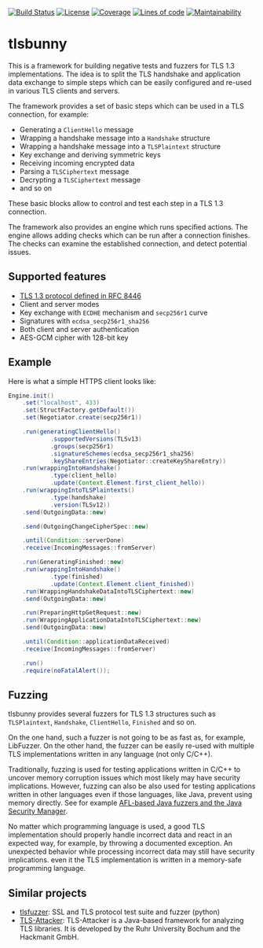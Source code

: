 [![Build Status](https://travis-ci.org/artem-smotrakov/tlsbunny.svg?branch=master)](https://travis-ci.org/artem-smotrakov/tlsbunny)
[![License](https://img.shields.io/badge/License-Apache%202.0-blue.svg)](https://opensource.org/licenses/Apache-2.0)
[![Coverage](https://sonarcloud.io/api/project_badges/measure?metric=coverage&project=tlsbunny)](https://sonarcloud.io/component_measures?id=tlsbunny&metric=coverage&view=list)
[![Lines of code](https://sonarcloud.io/api/project_badges/measure?metric=ncloc&project=tlsbunny)](https://sonarcloud.io/component_measures?id=tlsbunny&metric=ncloc&view=list)
[![Maintainability](https://sonarcloud.io/api/project_badges/measure?metric=sqale_rating&project=tlsbunny)](https://sonarcloud.io/component_measures?id=tlsbunny&metric=Maintainability&view=list)

# tlsbunny

This is a framework for building negative tests and fuzzers for TLS 1.3 implementations.
The idea is to split the TLS handshake and application data exchange to simple steps 
which can be easily configured and re-used in various TLS clients and servers.

The framework provides a set of basic steps which can be used in a TLS connection, 
for example:

- Generating a `ClientHello` message
- Wrapping a handshake message into a `Handshake` structure
- Wrapping a handshake message into a `TLSPlaintext` structure
- Key exchange and deriving symmetric keys
- Receiving incoming encrypted data
- Parsing a `TLSCiphertext` message
- Decrypting a `TLSCiphertext` message
- and so on

These basic blocks allow to control and test each step in a TLS 1.3 connection.

The framework also provides an engine which runs specified actions.
The engine allows adding checks which can be run after a connection finishes.
The checks can examine the established connection, and detect potential issues.

## Supported features

- [TLS 1.3 protocol defined in RFC 8446](https://tools.ietf.org/html/rfc8446) 
- Client and server modes
- Key exchange with `ECDHE` mechanism and `secp256r1` curve
- Signatures with `ecdsa_secp256r1_sha256`
- Both client and server authentication
- AES-GCM cipher with 128-bit key

## Example

Here is what a simple HTTPS client looks like:

```java
Engine.init()
    .set("localhost", 433)
    .set(StructFactory.getDefault())
    .set(Negotiator.create(secp256r1))

    .run(generatingClientHello()
            .supportedVersions(TLSv13)
            .groups(secp256r1)
            .signatureSchemes(ecdsa_secp256r1_sha256)
            .keyShareEntries(Negotiator::createKeyShareEntry))
    .run(wrappingIntoHandshake()
            .type(client_hello)
            .update(Context.Element.first_client_hello))
    .run(wrappingIntoTLSPlaintexts()
            .type(handshake)
            .version(TLSv12))
    .send(OutgoingData::new)

    .send(OutgoingChangeCipherSpec::new)

    .until(Condition::serverDone)
    .receive(IncomingMessages::fromServer)

    .run(GeneratingFinished::new)
    .run(wrappingIntoHandshake()
            .type(finished)
            .update(Context.Element.client_finished))
    .run(WrappingHandshakeDataIntoTLSCiphertext::new)
    .send(OutgoingData::new)

    .run(PreparingHttpGetRequest::new)
    .run(WrappingApplicationDataIntoTLSCiphertext::new)
    .send(OutgoingData::new)

    .until(Condition::applicationDataReceived)
    .receive(IncomingMessages::fromServer)

    .run()
    .require(noFatalAlert());
```

## Fuzzing

tlsbunny provides several fuzzers for TLS 1.3 structures 
such as `TLSPlaintext`, `Handshake`, `ClientHello`, `Finished` and so on.

On the one hand, such a fuzzer is not going to be as fast as, for example, LibFuzzer.
On the other hand, the fuzzer can be easily re-used with multiple TLS implementations 
written in any language (not only C/C++). 

Traditionally, fuzzing is used for testing applications written in C/C++ 
to uncover memory corruption issues which most likely may have security implications. 
However, fuzzing can also be also used for testing applications written in other languages 
even if those languages, like Java, prevent using memory directly. 
See for example [AFL-based Java fuzzers and the Java Security Manager](https://www.modzero.ch/modlog/archives/2018/09/20/java_bugs_with_and_without_fuzzing/index.html).

No matter which programming language is used, 
a good TLS implementation should properly handle incorrect data 
and react in an expected way, for example, by throwing a documented exception. 
An unexpected behavior while processing incorrect data may still have security implications.
even it the TLS implementation is written in a memory-safe programming language.

## Similar projects

- [tlsfuzzer](https://github.com/tomato42/tlsfuzzer): 
  SSL and TLS protocol test suite and fuzzer (python)
- [TLS-Attacker](https://github.com/RUB-NDS/TLS-Attacker): 
  TLS-Attacker is a Java-based framework for analyzing TLS libraries. 
  It is developed by the Ruhr University Bochum and the Hackmanit GmbH.
